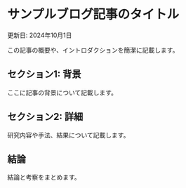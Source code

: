 # サンプルブログ記事のタイトル
更新日: 2024年10月1日

この記事の概要や、イントロダクションを簡潔に記載します。

## セクション1: 背景
ここに記事の背景について記載します。

## セクション2: 詳細
研究内容や手法、結果について記載します。

## 結論
結論と考察をまとめます。